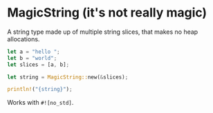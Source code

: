 # MagicString (it's not really magic)

A string type made up of multiple string slices, that makes no heap allocations.

```rust
let a = "hello ";
let b = "world";
let slices = [a, b];

let string = MagicString::new(&slices);

println!("{string}");
```

Works with `#![no_std]`.

